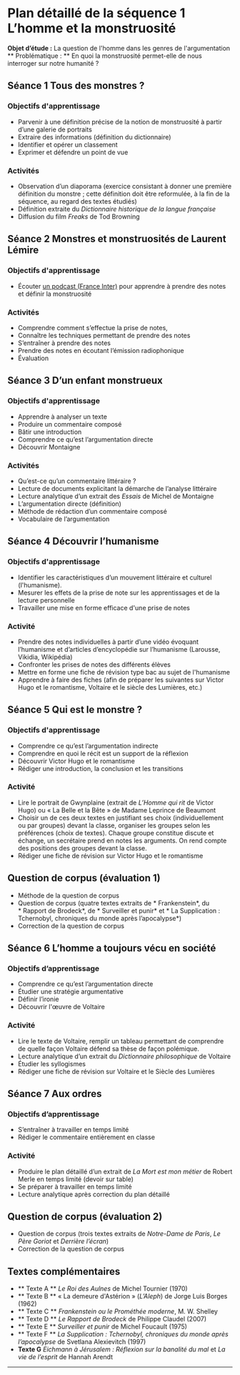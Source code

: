 # Plan détaillé de la séquence 1 L’homme et la monstruosité

**Objet d’étude :** La question de l'homme dans les genres de l'argumentation
** Problématique : ** En quoi la monstruosité permet-elle de nous interroger sur notre humanité ?

## Séance 1 Tous des monstres ?
### Objectifs d'apprentissage
- Parvenir à une définition précise de la notion de monstruosité à partir d’une galerie de portraits
- Extraire des informations (définition du dictionnaire)
- Identifier et opérer un classement
- Exprimer et défendre un point de vue

### Activités
- Observation d’un diaporama (exercice consistant à donner une première définition du monstre ; cette définition doit être reformulée, à la fin de la séquence, au regard des textes étudiés)
- Définition extraite du *Dictionnaire historique de la langue française*
- Diffusion du film *Freaks* de Tod Browning

## Séance 2 Monstres et monstruosités de Laurent Lémire
### Objectifs d'apprentissage
- Écouter [un podcast (France Inter)](https://www.franceinter.fr/emissions/l-amuse-bouche/l-amuse-bouche-27-mai-2017) pour apprendre à prendre des notes et définir la monstruosité

### Activités
- Comprendre comment s’effectue la prise de notes,
- Connaître les techniques permettant de prendre des notes
- S’entraîner à prendre des notes
- Prendre des notes en écoutant l’émission radiophonique
- Évaluation

## Séance 3 D’un enfant monstrueux
### Objectifs d'apprentissage
- Apprendre à analyser un texte
- Produire un commentaire composé
- Bâtir une introduction
- Comprendre ce qu’est l’argumentation directe
- Découvrir Montaigne

### Activités
- Qu’est-ce qu’un commentaire littéraire ?
- Lecture de documents explicitant la démarche de l’analyse littéraire
- Lecture analytique d’un extrait des *Essais* de Michel de Montaigne
- L’argumentation directe (définition)
- Méthode de rédaction d’un commentaire composé
- Vocabulaire de l’argumentation

## Séance 4 Découvrir l’humanisme
### Objectifs d'apprentissage
- Identifier les caractéristiques d’un mouvement littéraire et culturel (l'humanisme).
- Mesurer les effets de la prise de note sur les apprentissages et de la lecture personnelle
- Travailler une mise en forme efficace d'une prise de notes

### Activité
- Prendre des notes individuelles à partir d’une vidéo évoquant l’humanisme et d’articles d’encyclopédie sur l’humanisme (Larousse, Vikidia, Wikipédia)
- Confronter les prises de notes des différents élèves
- Mettre en forme une fiche de révision type bac au sujet de l'humanisme
- Apprendre à faire des fiches (afin de préparer les suivantes sur Victor Hugo et le romantisme, Voltaire et le siècle des Lumières, etc.)

## Séance 5 Qui est le monstre ?
### Objectifs d'apprentissage
- Comprendre ce qu’est l’argumentation indirecte
- Comprendre en quoi le récit est un support de la réflexion
- Découvrir Victor Hugo et le romantisme
- Rédiger une introduction, la conclusion et les transitions

### Activité
- Lire le portrait de Gwynplaine (extrait de *L’Homme qui rit* de Victor Hugo) ou « La Belle et la Bête » de Madame Leprince de Beaumont
- Choisir un de ces deux textes en justifiant ses choix (individuellement ou par groupes) devant la classe, organiser les groupes selon les préférences (choix de textes). Chaque groupe constitue discute et échange, un secrétaire prend en notes les arguments. On rend compte des positions des groupes devant la classe.
- Rédiger une fiche de révision sur Victor Hugo et le romantisme

## Question de corpus (évaluation 1)
- Méthode de la question de corpus
- Question de corpus (quatre textes extraits de * Frankenstein*, du * Rapport de Brodeck*, de * Surveiller et punir* et * La Supplication : Tchernobyl, chroniques du monde après l’apocalypse*)
- Correction de la question de corpus

## Séance 6 L’homme a toujours vécu en société
### Objectifs d’apprentissage
- Comprendre ce qu’est l’argumentation directe
- Étudier une stratégie argumentative
- Définir l’ironie
- Découvrir l'œuvre de Voltaire

### Activité
- Lire le texte de Voltaire, remplir un tableau permettant de comprendre de quelle façon Voltaire défend sa thèse de façon polémique.
- Lecture analytique d’un extrait du *Dictionnaire philosophique* de Voltaire
- Étudier les syllogismes
- Rédiger une fiche de révision sur Voltaire et le Siècle des Lumières

## Séance 7 Aux ordres
### Objectifs d’apprentissage
- S’entraîner à travailler en temps limité
- Rédiger le commentaire entièrement en classe

### Activité
- Produire le plan détaillé d’un extrait de *La Mort est mon métier* de Robert Merle en temps limité (devoir sur table)
- Se préparer à travailler en temps limité
- Lecture analytique après correction du plan détaillé

## Question de corpus (évaluation 2)
- Question de corpus (trois textes extraits de *Notre-Dame de Paris*, *Le Père Goriot* et *Derrière l’écran*)
- Correction de la question de corpus

## Textes complémentaires
- ** Texte A ** *Le Roi des Aulnes* de Michel Tournier (1970)
- ** Texte B ** « La demeure d'Astérion » (*L’Aleph*) de Jorge Luis Borges (1962)
- ** Texte C ** *Frankenstein ou le Prométhée moderne*, M. W. Shelley
- ** Texte D ** *Le Rapport de Brodeck* de Philippe Claudel (2007)
- ** Texte E ** *Surveiller et punir* de Michel Foucault (1975)
- ** Texte F ** *La Supplication : Tchernobyl, chroniques du monde après l’apocalypse* de Svetlana Alexievitch (1997)
- **Texte G** *Eichmann à Jérusalem : Réflexion sur la banalité du mal* et *La vie de l’esprit* de Hannah Arendt
---- 
